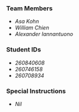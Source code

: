 ### Team Members

 * *Asa Kohn*
 * *William Chien*
 * *Alexander Iannantuono*
 
### Student IDs

 * *260840608*
 * *260746158*
 * *260708934*
 
### Special Instructions

 * *Nil*
